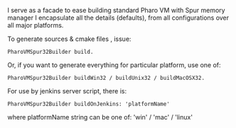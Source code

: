 I serve as a facade to ease building standard Pharo VM with Spur memory manager
I encapsulate all the details (defaults), from all configurations over all major platforms.

To generate sources & cmake files , issue:

	PharoVMSpur32Builder build.

Or, if you want to generate everything for particular platform, use one of:

	PharoVMSpur32Builder buildWin32 / buildUnix32 / buildMacOSX32.

For use by jenkins server script, there is:

	PharoVMSpur32Builder buildOnJenkins: 'platformName'

where platformName string can be one of: 'win' / 'mac' / 'linux'